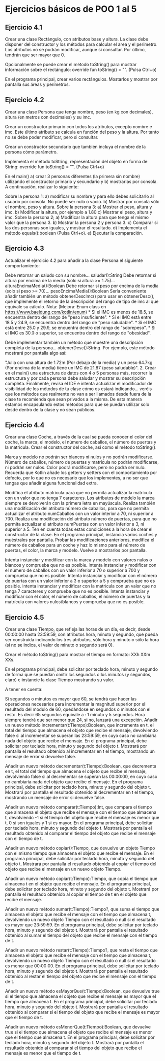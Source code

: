 # Ejercicios básicos de POO 1 al 5
## Ejercicio 4.1
Crear una clase Rectángulo, con atributos base y altura. La clase debe disponer del constructor y los métodos para calcular el area y el perimetro. Los atributos no se podrán modificar, aunque si consultar. Por último, tendrán que ser mayor que 0.

Opcionalmente se puede crear el método toString() para mostrar información sobre el rectángulo: override fun toString() = "". (Pulsa Ctrl+o)

En el programa principal, crear varios rectángulos. Mostarlos y mostrar por pantalla sus áreas y perímetros.

## Ejercicio 4.2
Crear una clase Persona que tenga nombre, peso (en kg con decimales), altura (en metros con decimales) y su imc.

Crear un constructor primario con todos los atributos, excepto nombre e imc. Este último atributo se calcula en función del peso y la altura. Por tanto no se debe poder modificar, pero si consultar.

Crear un constructor secundario que también incluya el nombre de la persona cómo parámetro.

Implementa el método toString, representación del objeto en forma de String: override fun toString() = "". (Pulsa Ctrl+o)

En el main() a) crear 3 personas diferentes (la primera sin nombre) utilizando el constructor primario y secundario y b) mostrarlas por consola. A continuación, realizar lo siguiente:

Sobre la persona 1: a) modificar su nombre y para ello debes solicitarlo al usuario por consola. No puede ser nulo o vacio. b) Mostrar por consola sólo el nombre, peso y altura.
Sobre la persona 3: a) Mostrar el peso, altura y imc. b) Modificar la altura, por ejemplo a 1.80 c) Mostrar el peso, altura y imc.
Sobre la persona 2; a) Modificar la altura para que tenga el mismo valor que la persona 3. b) Mostrar la persona 2 y persona 3. c) Comparar si las dos personas son iguales, y mostrar el resultado. d) Implementa el método equals():boolean (Pulsa Ctrl+o). e) Ejecutar la comparación.

## Ejercicio 4.3
Actualizar el ejercicio 4.2 para añadir a la clase Persona el siguiente comportamiento:

Debe retornar un saludo con su nombre... saludar():String
Debe retornar si altura por encima de la media (solo si altura >= 1.75)... alturaEncimaMedia():Boolean
Debe retornar si peso por encima de la media (solo si peso >= 70)... pesoEncimaMedia():Boolean
Sería conveniente añadir también un método obtenerDescImc() para usar en obtenerDesc(), que implemente el retorno de la descripción del rango de tipo de imc al que equivale su cálculo.
Nota: (Mejora: Enum class en https://www.baeldung.com/kotlin/enum) * Si el IMC es menos de 18.5, se encuentra dentro del rango de "peso insuficiente". * Si el IMC está entre 18.5 y 24.9, se encuentra dentro del rango de "peso saludable". * Si el IMC está entre 25.0 y 29.9, se encuentra dentro del rango de "sobrepeso". * Si el IMC es 30.0 o superior, se encuentra dentro del rango de "obesidad".

Debe implementar también un método que muestre una descripción completa de la persona... obtenerDesc():String. Por ejemplo, este método mostrará por pantalla algo así:

"Julia con una altura de 1.72m (Por debajo de la media) y un peso 64.7kg (Por encima de la media) tiene un IMC de 21,87 (peso saludable)". 
2. Crear en el main() una estructura de datos con 4 o 5 personas más, recorrer la estructura y por cada persona debe saludar y mostrar su descripción completa.
Finalmente, revisa el IDE e intenta actualizar el modificador de visibilidad de los métodos de tu clase cómo os estará indicando... veréis que los métodos que realmente no van a ser llamados desde fuera de la clase te recomienda que sean privados a la misma. De esta manera estamos encapsulando estos métodos para que se puedan utilizar solo desde dentro de la clase y no sean públicos.

## Ejercicio 4.4
Crear una clase Coche, a través de la cual se pueda conocer el color del coche, la marca, el modelo, el número de caballos, el número de puertas y la matrícula. Crear el constructor del coche, así como el método toString().

Marca y modelo no podrán ser blancos ni nulos y no podrán modificarse.
Número de caballos, número de puertas y matrícula no podrán modificarse, ni podrán ser nulos.
Color podrá modificarse, pero no podrá ser nulo.
Recuerda que Kotlin añade los getters y setters con el comportamiento por defecto, por lo que no es necesario que los implementes, a no ser que tengas que añadir alguna funcionalidad extra.

Modifica el atributo matricula para que no permita actualizar la matrícula con un valor que no tenga 7 caracteres.
Los atributos de modelo la marca siempre se devolverán con la primera letra en mayúscula.
Realiza también una modificación del atributo número de caballos, para que no permita actualizar el atributo numCaballos con un valor interior a 70, ni superior a 700.
Realiza una modificación del atributo número de puertas, para que no permita actualizar el atributo numPuertas con un valor inferior a 3, ni superior a 5.
Ten en cuenta todas estas condiciones a la hora de crear el constructor de la clase.
En el programa principal, instancia varios coches y muéstralos por pantalla. Probar las modificaciones anteriores, modifica el número de caballos para un coche y haz lo mismo para el número de puertas, el color, la marca y modelo. Vuelve a mostrarlos por pantalla.

Intenta instanciar y modificar con la marca y modelo con valores nulos o blancos y comprueba que no es posible.
Intenta instanciar y modificar con el número de caballos con un valor inferior a 70 o superior a 700 y comprueba que no es posible.
Intenta instanciar y modificar con el número de puertas con un valor inferior a 3 o superior a 5 y comprueba que no es posible.
Intenta instanciar y modificar con la matrícula con un valor que no tenga 7 caracteres y comprueba que no es posible.
Intenta instanciar y modificar con el color, el número de caballos, el número de puertas y la matrícula con valores nulos/blancos y comprueba que no es posible.

## Ejercicio 4.5
Crear una clase Tiempo, que refleja las horas de un día, es decír, desde 00:00:00 hasta 23:59:59, con atributos hora, minuto y segundo, que pueda ser construida indicando los tres atributos, sólo hora y minuto o sólo la hora (si no se indica, el valor de minuto o segundo será 0).

Crear el método toString() para mostrar el tiempo en formato: XXh XXm XXs.

En el programa principal, debe solicitar por teclado hora, minuto y segundo de forma que se puedan omitir los segundos o los minutos (y segundos, claro) e instancie la clase Tiempo mostrando su valor.

A tener en cuenta:

Si segundos o minutos es mayor que 60, se tendrá que hacer las operaciones necesarios para incrementar la magnitud superior por el resultado del modulo de 60, quedándose en segundos o minutos con el resto. Es decir 65 segundos equivale a : 1 minuto y 5 segundos.
Hora siempre tendrá que ser menor que 24, si no, lanzará una excepción.
Añadir un nuevo método incrementar(t:Tiempo):Boolean, que incrementa en t, el total del tiempo que almacena el objeto que recibe el mensaje, devolviendo false si al incrementar se superan las 23:59:59, en cuyo caso no cambiaría nada del objeto que recibe el mensaje. En el programa principal, debe solicitar por teclado hora, minuto y segundo del objeto t. Mostrará por pantalla el resultado obtenido al incrementar en t el tiempo, mostrando un mensaje de error si devuelve false.

Añadir un nuevo método decrementar(t:Tiempo):Boolean, que decrementa en t, el total del tiempo que almacena el objeto que recibe el mensaje, devolviendo false si al decrementar se superan las 00:00:00, en cuyo caso no cambiaría nada del objeto que recibe el mensaje. En el programa principal, debe solicitar por teclado hora, minuto y segundo del objeto t. Mostrará por pantalla el resultado obtenido al decrementar en t el tiempo, mostrando un mensaje de error si devuelve false.

Añadir un nuevo método comparar(t:Tiempo):Int, que compara el tiempo que almacena el objeto que recibe el mensaje con el tiempo que almacena t, devolviendo -1 si el tiempo del objeto que recibe el mensaje es menor que t, 0 si son iguales y 1 si es mayor. En el programa principal, debe solicitar por teclado hora, minuto y segundo del objeto t. Mostrará por pantalla el resultado obtenido al comparar el tiempo del objeto que recibe el mensaje con el tiempo de t.

Añadir un nuevo método copiar():Tiempo, que devuelve un objeto Tiempo con el mismo tiempo que almacena el objeto que recibe el mensaje. En el programa principal, debe solicitar por teclado hora, minuto y segundo del objeto t. Mostrará por pantalla el resultado obtenido al copiar el tiempo del objeto que recibe el mensaje en un nuevo objeto Tiempo.

Añadir un nuevo método copiar(t:Tiempo):Tiempo, que copia el tiempo que almacena t en el objeto que recibe el mensaje. En el programa principal, debe solicitar por teclado hora, minuto y segundo del objeto t. Mostrará por pantalla el resultado obtenido al copiar el tiempo de t en el objeto que recibe el mensaje.

Añadir un nuevo método sumar(t:Tiempo):Tiempo?, que suma el tiempo que almacena el objeto que recibe el mensaje con el tiempo que almacena t, devolviendo un nuevo objeto Tiempo con el resultado o null si el resultado es mayor que 23:59:59. En el programa principal, debe solicitar por teclado hora, minuto y segundo del objeto t. Mostrará por pantalla el resultado obtenido al sumar el tiempo del objeto que recibe el mensaje con el tiempo de t.

Añadir un nuevo método restar(t:Tiempo):Tiempo?, que resta el tiempo que almacena el objeto que recibe el mensaje con el tiempo que almacena t, devolviendo un nuevo objeto Tiempo con el resultado o null si el resultado es menor que 00:00:00. En el programa principal, debe solicitar por teclado hora, minuto y segundo del objeto t. Mostrará por pantalla el resultado obtenido al restar el tiempo del objeto que recibe el mensaje con el tiempo de t.

Añadir un nuevo método esMayorQue(t:Tiempo):Boolean, que devuelve true si el tiempo que almacena el objeto que recibe el mensaje es mayor que el tiempo que almacena t. En el programa principal, debe solicitar por teclado hora, minuto y segundo del objeto t. Mostrará por pantalla el resultado obtenido al comparar si el tiempo del objeto que recibe el mensaje es mayor que el tiempo de t.

Añadir un nuevo método esMenorQue(t:Tiempo):Boolean, que devuelve true si el tiempo que almacena el objeto que recibe el mensaje es menor que el tiempo que almacena t. En el programa principal, debe solicitar por teclado hora, minuto y segundo del objeto t. Mostrará por pantalla el resultado obtenido al comparar si el tiempo del objeto que recibe el mensaje es menor que el tiempo de t.
